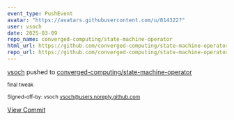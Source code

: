 ```yaml
---
event_type: PushEvent
avatar: "https://avatars.githubusercontent.com/u/814322?"
user: vsoch
date: 2025-03-09
repo_name: converged-computing/state-machine-operator
html_url: https://github.com/converged-computing/state-machine-operator/commit/03ce16eacc2f324881aaef63bd086ed8f9244b21
repo_url: https://github.com/converged-computing/state-machine-operator
---
```


<a href='https://github.com/vsoch' target='_blank'>vsoch</a> pushed to <a href='https://github.com/converged-computing/state-machine-operator' target='_blank'>converged-computing/state-machine-operator</a>

<small>final tweak

Signed-off-by: vsoch <vsoch@users.noreply.github.com></small>

<a href='https://github.com/converged-computing/state-machine-operator/commit/03ce16eacc2f324881aaef63bd086ed8f9244b21' target='_blank'>View Commit</a>